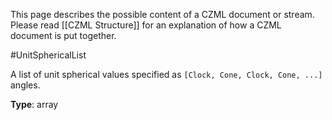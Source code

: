 This page describes the possible content of a CZML document or stream.  Please read [[CZML Structure]] for an explanation of how a CZML document is put together.

#UnitSphericalList

A list of unit spherical values specified as `[Clock, Cone, Clock, Cone, ...]` angles.

**Type**: array

